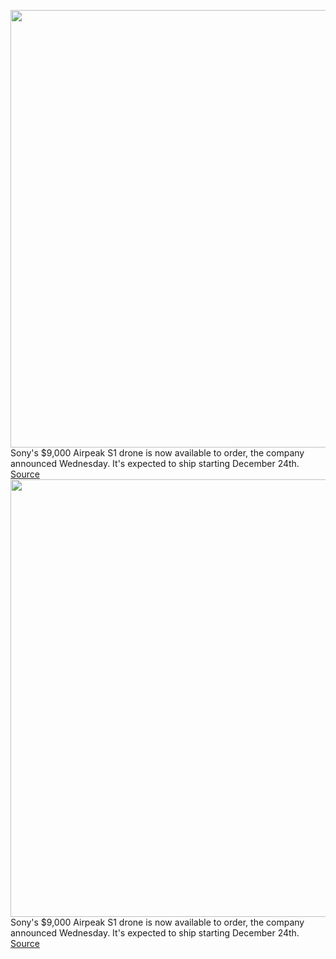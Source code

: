 <img src='https://cdn.vox-cdn.com/thumbor/JYtFORIxrsZrVVVvj__HFMUF3eQ=/0x0:1108x624/1200x800/filters:focal(466x224:642x400)/cdn.vox-cdn.com/uploads/chorus_image/image/70217238/download.0.jpeg' width='700px' /><br/>
Sony's $9,000 Airpeak S1 drone is now available to order, the company announced Wednesday. It's expected to ship starting December 24th.
<a href='https://www.theverge.com/2021/12/1/22812739/sony-airpeak-s1-drone-now-available-to-order-ship-date'> Source <a/><img src='https://cdn.vox-cdn.com/thumbor/JYtFORIxrsZrVVVvj__HFMUF3eQ=/0x0:1108x624/1200x800/filters:focal(466x224:642x400)/cdn.vox-cdn.com/uploads/chorus_image/image/70217238/download.0.jpeg' width='700px' /><br/>
Sony's $9,000 Airpeak S1 drone is now available to order, the company announced Wednesday. It's expected to ship starting December 24th.
<a href='https://www.theverge.com/2021/12/1/22812739/sony-airpeak-s1-drone-now-available-to-order-ship-date'> Source <a/>